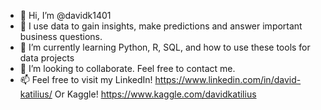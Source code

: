 - 👋 Hi, I’m @davidk1401
- 👀 I use data to gain insights, make predictions and answer important business questions.
- 🌱 I’m currently learning Python, R, SQL, and how to use these tools for data projects
- 💞️ I’m looking to collaborate. Feel free to contact me. 
- 📫 Feel free to visit my LinkedIn! https://www.linkedin.com/in/david-katilius/
Or Kaggle! https://www.kaggle.com/davidkatilius

<!---
davidk1401/davidk1401 is a ✨ special ✨ repository because its `README.md` (this file) appears on your GitHub profile.
You can click the Preview link to take a look at your changes.
--->
